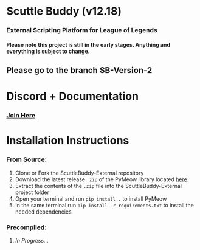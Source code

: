 # Scuttle Buddy (v12.18)
### External Scripting Platform for League of Legends
#### Please note this project is still in the early stages. Anything and everything is subject to change.

## Please go to the branch SB-Version-2

# Discord + Documentation
### [Join Here](https://discord.gg/P9VTvGCWBD)

# Installation Instructions

### From Source:
1. Clone or Fork the ScuttleBuddy-External repository
2. Download the latest release `.zip` of the PyMeow library located [here](https://github.com/qb-0/PyMeow).
3. Extract the contents of the `.zip` file into the ScuttleBuddy-External project folder
4. Open your terminal and run `pip install .` to install PyMeow
5. In the same terminal run `pip install -r requirements.txt` to install the needed dependencies

### Precompiled:
1. *In Progress...*
